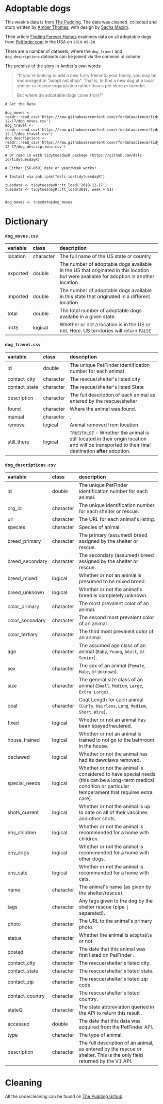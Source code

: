# Adoptable dogs

This week's data is from [The Pudding](https://github.com/the-pudding/data/blob/master/dog-shelters/README.md). The data was cleaned, collected and story written by [Amber Thomas](https://twitter.com/proquesasker), with design by [Sacha Maxim](https://twitter.com/sacha_maxim).

Their article [Finding Forever Homes](https://pudding.cool/2019/10/shelters/) examines data on all adoptable dogs from [Petfinder.com](https://www.petfinder.com/) in the USA on `2019-09-20`.

There are a number of datasets, where the `dog_travel` and `dog_descriptions` datasets can be joined via the common id column.

The premise of the story in Amber's own words:

> "If you're looking to add a new furry friend to your family, you may be encouraged to "adopt not shop". That is, to find a new dog at a local shelter or rescue organization rather than a pet store or breeder.
> 
> But where do adoptable dogs come from?"


```{r}
# Get the Data

dog_moves <- readr::read_csv('https://raw.githubusercontent.com/rfordatascience/tidytuesday/main/data/2019/2019-12-17/dog_moves.csv')
dog_travel <- readr::read_csv('https://raw.githubusercontent.com/rfordatascience/tidytuesday/main/data/2019/2019-12-17/dog_travel.csv')
dog_descriptions <- readr::read_csv('https://raw.githubusercontent.com/rfordatascience/tidytuesday/main/data/2019/2019-12-17/dog_descriptions.csv')

# Or read in with tidytuesdayR package (https://github.com/dslc-io/tidytuesdayR)

# Either ISO-8601 date or year/week works!

# Install via pak::pak("dslc-io/tidytuesdayR")

tuesdata <- tidytuesdayR::tt_load('2019-12-17') 
tuesdata <- tidytuesdayR::tt_load(2019, week = 51)


dog_moves <- tuesdata$dog_moves

```

# Dictionary

### `dog_moves.csv`

|variable |class     |description |
|:---|:---|:-----------|
|location |character | The full name of the US state or country|
|exported |double    | The number of adoptable dogs available in the US that originated in this location but were available for adoption in another location|
|imported |double    |The number of adoptable dogs available in this state that originated in a different location|
|total    |double    |The total number of adoptable dogs availabe in a given state. |
|inUS     |logical   |Whether or not a location is in the US or not. Here, US territories will return `FALSE`|

### `dog_travel.csv`

|variable      |class     |description |
|:---|:---|:-----------|
|id  |double    | The unique PetFinder identification number for each animal|
|contact_city  |character | The rescue/shelter's listed city |
|contact_state |character | The rescue/shelter's listed State |
|description   |character |The full description of each animal as entered by the rescue/shelter|
|found         |character | Where the animal was found. |
|manual        |character |. |
|remove        |logical   | Animal removed from location |
|still_there   |logical   | `TRUE`/`FALSE` - Whether the animal is still located in their origin location and will be transported to their final destination **after** adoption. |


### `dog_descriptions.csv`

|variable        |class     |description |
|:---|:---|:-----------|
|id    |double    |The unique PetFinder identification number for each animal. |
|org_id          |character |The unique identification number for each shelter or rescue. |
|url   |character |The URL for each animal's listing. |
|species         |character |Species of animal. |
|breed_primary   |character |The primary (assumed) breed assigned by the shelter or rescue. |
|breed_secondary |character |The secondary (assumed) breed assigned by the shelter or rescue. |
|breed_mixed     |logical   |Whether or not an animal is presumed to be mixed breed. |
|breed_unknown   |logical   |Whether or not the animal's breed is completely unknown. |
|color_primary   |character |The most prevalent color of an animal. |
|color_secondary |character |The second most prevalent color of an animal. |
|color_tertiary  |character |The third most prevalent color of an animal. |
|age   |character |The assumed age class of an animal (`Baby`, `Young`, `Adult`, or `Senior`). |
|sex   |character |The sex of an animal (`Female`, `Male`, or `Unknown`). |
|size  |character |The general size class of an animal (`Small`, `Medium`, `Large`, `Extra Large`). |
|coat  |character |Coat Length for each animal (`Curly`, `Hairless`, `Long`, `Medium`, `Short`, `Wire`). |
|fixed |logical   |Whether or not an animal has been spayed/neutered. |
|house_trained   |logical   |Whether or not an animal is trained to not go to the bathroom in the house. |
|declawed        |logical   |Whether or not the animal has had its dewclaws removed. |
|special_needs   |logical   | Whether or not the animal is considered to have special needs (this can be a long-term medical condition or particular temperament that requires extra care). |
|shots_current   |logical   |Whether or not the animal is up to date on all of their vaccines and other shots. |
|env_children    |logical   |Whether or not the animal is recommended for a home with children. |
|env_dogs        |logical   |Whether or not the animal is recommended for a home with other dogs. |
|env_cats        |logical   |Whether or not the animal is recommended for a home with cats. |
|name  |character |The animal's name (as given by the shelter/rescue). |
|tags  |character |Any tags given to the dog by the shelter rescue (pipe `\|` separated). |
|photo |character |The URL to the animal's primary photo. |
|status          |character |Whether the animal is `adoptable` or not. |
|posted          |character |The date that this animal was first listed on PetFinder . |
|contact_city    |character |The rescue/shelter's listed city. |
|contact_state   |character |The rescue/shelter's listed state. |
|contact_zip     |character |The rescue/shelter's listed zip code. |
|contact_country |character |The rescue/shelter's listed country. |
|stateQ          |character |The state abbreviation queried in the API to return this result . |
|accessed        |double    |The date that this data was acquired from the PetFinder API. |
|type  |character |The type of animal. |
|description     |character |The full description of an animal, as entered by the rescue or shelter. This is the only field returned by the V1 API. |


# Cleaning

All the code/cleaning can be found on [The Pudding Github](https://github.com/the-pudding/data/tree/master/dog-shelters).
